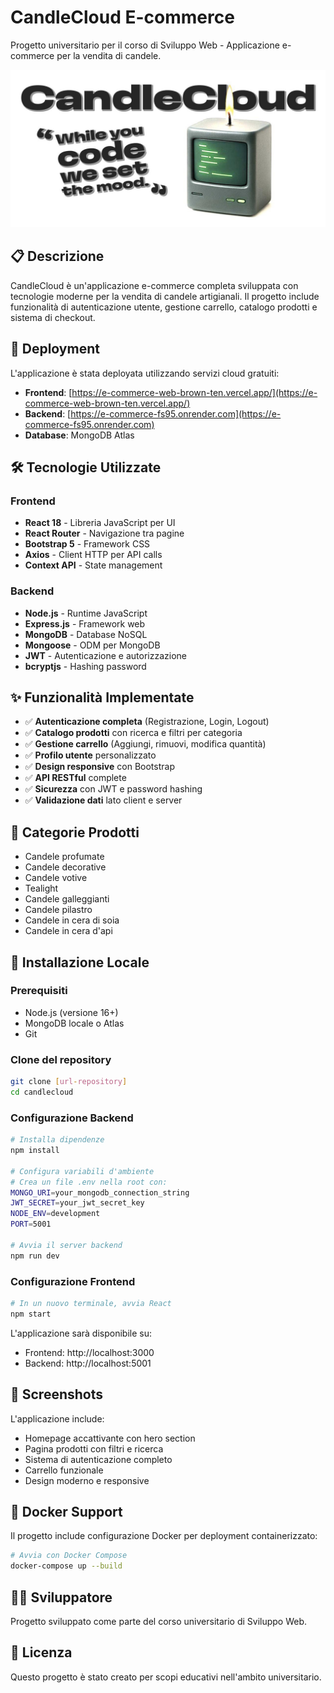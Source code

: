 # CandleCloud E-commerce

Progetto universitario per il corso di Sviluppo Web - Applicazione e-commerce per la vendita di candele.

![CandleCloud Preview](public/images/readme.jpg)

## 📋 Descrizione

CandleCloud è un'applicazione e-commerce completa sviluppata con tecnologie moderne per la vendita di candele artigianali. Il progetto include funzionalità di autenticazione utente, gestione carrello, catalogo prodotti e sistema di checkout.

## 🚀 Deployment

L'applicazione è stata deployata utilizzando servizi cloud gratuiti:

- **Frontend**: [https://e-commerce-web-brown-ten.vercel.app/](https://e-commerce-web-brown-ten.vercel.app/)
- **Backend**: [https://e-commerce-fs95.onrender.com](https://e-commerce-fs95.onrender.com)
- **Database**: MongoDB Atlas

## 🛠️ Tecnologie Utilizzate

### Frontend
- **React 18** - Libreria JavaScript per UI
- **React Router** - Navigazione tra pagine
- **Bootstrap 5** - Framework CSS
- **Axios** - Client HTTP per API calls
- **Context API** - State management

### Backend
- **Node.js** - Runtime JavaScript
- **Express.js** - Framework web
- **MongoDB** - Database NoSQL
- **Mongoose** - ODM per MongoDB
- **JWT** - Autenticazione e autorizzazione
- **bcryptjs** - Hashing password


## ✨ Funzionalità Implementate

- ✅ **Autenticazione completa** (Registrazione, Login, Logout)
- ✅ **Catalogo prodotti** con ricerca e filtri per categoria
- ✅ **Gestione carrello** (Aggiungi, rimuovi, modifica quantità)
- ✅ **Profilo utente** personalizzato
- ✅ **Design responsive** con Bootstrap
- ✅ **API RESTful** complete
- ✅ **Sicurezza** con JWT e password hashing
- ✅ **Validazione dati** lato client e server

## 🎨 Categorie Prodotti

- Candele profumate
- Candele decorative
- Candele votive
- Tealight
- Candele galleggianti
- Candele pilastro
- Candele in cera di soia
- Candele in cera d'api

## 🔧 Installazione Locale

### Prerequisiti
- Node.js (versione 16+)
- MongoDB locale o Atlas
- Git

### Clone del repository
```bash
git clone [url-repository]
cd candlecloud
```

### Configurazione Backend
```bash
# Installa dipendenze
npm install

# Configura variabili d'ambiente
# Crea un file .env nella root con:
MONGO_URI=your_mongodb_connection_string
JWT_SECRET=your_jwt_secret_key
NODE_ENV=development
PORT=5001

# Avvia il server backend
npm run dev
```

### Configurazione Frontend
```bash
# In un nuovo terminale, avvia React
npm start
```

L'applicazione sarà disponibile su:
- Frontend: http://localhost:3000
- Backend: http://localhost:5001

## 📱 Screenshots

L'applicazione include:
- Homepage accattivante con hero section
- Pagina prodotti con filtri e ricerca
- Sistema di autenticazione completo
- Carrello funzionale
- Design moderno e responsive

## 🐳 Docker Support

Il progetto include configurazione Docker per deployment containerizzato:

```bash
# Avvia con Docker Compose
docker-compose up --build
```

## 👨‍💻 Sviluppatore

Progetto sviluppato come parte del corso universitario di Sviluppo Web.

## 📄 Licenza

Questo progetto è stato creato per scopi educativi nell'ambito universitario.